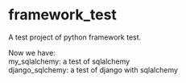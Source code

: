 framework\_test
===========

A test project of python framework test.

Now we have:  
my\_sqlalchemy:    a test of sqlalchemy  
django\_sqlchemy:    a test of django with sqlalchemy  
